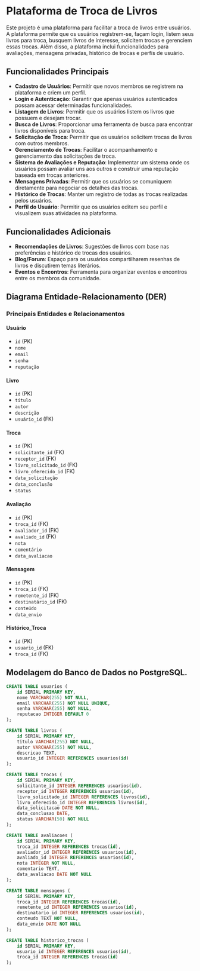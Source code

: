 # Plataforma de Troca de Livros

Este projeto é uma plataforma para facilitar a troca de livros entre usuários. A plataforma permite que os usuários registrem-se, façam login, listem seus livros para troca, busquem livros de interesse, solicitem trocas e gerenciem essas trocas. Além disso, a plataforma inclui funcionalidades para avaliações, mensagens privadas, histórico de trocas e perfis de usuário.

## Funcionalidades Principais

- **Cadastro de Usuários**: Permitir que novos membros se registrem na plataforma e criem um perfil.
- **Login e Autenticação**: Garantir que apenas usuários autenticados possam acessar determinadas funcionalidades.
- **Listagem de Livros**: Permitir que os usuários listem os livros que possuem e desejam trocar.
- **Busca de Livros**: Proporcionar uma ferramenta de busca para encontrar livros disponíveis para troca.
- **Solicitação de Troca**: Permitir que os usuários solicitem trocas de livros com outros membros.
- **Gerenciamento de Trocas**: Facilitar o acompanhamento e gerenciamento das solicitações de troca.
- **Sistema de Avaliações e Reputação**: Implementar um sistema onde os usuários possam avaliar uns aos outros e construir uma reputação baseada em trocas anteriores.
- **Mensagens Privadas**: Permitir que os usuários se comuniquem diretamente para negociar os detalhes das trocas.
- **Histórico de Trocas**: Manter um registro de todas as trocas realizadas pelos usuários.
- **Perfil do Usuário**: Permitir que os usuários editem seu perfil e visualizem suas atividades na plataforma.

## Funcionalidades Adicionais

- **Recomendações de Livros**: Sugestões de livros com base nas preferências e histórico de trocas dos usuários.
- **Blog/Forum**: Espaço para os usuários compartilharem resenhas de livros e discutirem temas literários.
- **Eventos e Encontros**: Ferramenta para organizar eventos e encontros entre os membros da comunidade.

## Diagrama Entidade-Relacionamento (DER)

### Principais Entidades e Relacionamentos

#### Usuário
- `id` (PK)
- `nome`
- `email`
- `senha`
- `reputação`

#### Livro
- `id` (PK)
- `título`
- `autor`
- `descrição`
- `usuário_id` (FK)

#### Troca
- `id` (PK)
- `solicitante_id` (FK)
- `receptor_id` (FK)
- `livro_solicitado_id` (FK)
- `livro_oferecido_id` (FK)
- `data_solicitação`
- `data_conclusão`
- `status`

#### Avaliação
- `id` (PK)
- `troca_id` (FK)
- `avaliador_id` (FK)
- `avaliado_id` (FK)
- `nota`
- `comentário`
- `data_avaliacao`

#### Mensagem
- `id` (PK)
- `troca_id` (FK)
- `remetente_id` (FK)
- `destinatário_id` (FK)
- `conteúdo`
- `data_envio`

#### Histórico_Troca
- `id` (PK)
- `usuario_id` (FK)
- `troca_id` (FK)

## Modelagem do Banco de Dados no PostgreSQL.

```sql
CREATE TABLE usuarios (
    id SERIAL PRIMARY KEY,
    nome VARCHAR(255) NOT NULL,
    email VARCHAR(255) NOT NULL UNIQUE,
    senha VARCHAR(255) NOT NULL,
    reputacao INTEGER DEFAULT 0
);

CREATE TABLE livros (
    id SERIAL PRIMARY KEY,
    titulo VARCHAR(255) NOT NULL,
    autor VARCHAR(255) NOT NULL,
    descricao TEXT,
    usuario_id INTEGER REFERENCES usuarios(id)
);

CREATE TABLE trocas (
    id SERIAL PRIMARY KEY,
    solicitante_id INTEGER REFERENCES usuarios(id),
    receptor_id INTEGER REFERENCES usuarios(id),
    livro_solicitado_id INTEGER REFERENCES livros(id),
    livro_oferecido_id INTEGER REFERENCES livros(id),
    data_solicitacao DATE NOT NULL,
    data_conclusao DATE,
    status VARCHAR(50) NOT NULL
);

CREATE TABLE avaliacoes (
    id SERIAL PRIMARY KEY,
    troca_id INTEGER REFERENCES trocas(id),
    avaliador_id INTEGER REFERENCES usuarios(id),
    avaliado_id INTEGER REFERENCES usuarios(id),
    nota INTEGER NOT NULL,
    comentario TEXT,
    data_avaliacao DATE NOT NULL
);

CREATE TABLE mensagens (
    id SERIAL PRIMARY KEY,
    troca_id INTEGER REFERENCES trocas(id),
    remetente_id INTEGER REFERENCES usuarios(id),
    destinatario_id INTEGER REFERENCES usuarios(id),
    conteudo TEXT NOT NULL,
    data_envio DATE NOT NULL
);

CREATE TABLE historico_trocas (
    id SERIAL PRIMARY KEY,
    usuario_id INTEGER REFERENCES usuarios(id),
    troca_id INTEGER REFERENCES trocas(id)
);
```
